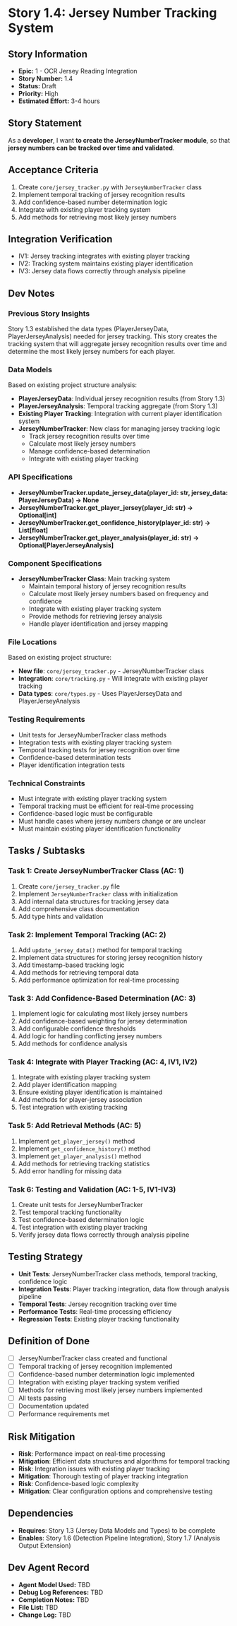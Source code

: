 # Story 1.4: Jersey Number Tracking System

## Story Information
- **Epic:** 1 - OCR Jersey Reading Integration
- **Story Number:** 1.4
- **Status:** Draft
- **Priority:** High
- **Estimated Effort:** 3-4 hours

## Story Statement
As a **developer**,
I want **to create the JerseyNumberTracker module**,
so that **jersey numbers can be tracked over time and validated**.

## Acceptance Criteria
1. Create `core/jersey_tracker.py` with `JerseyNumberTracker` class
2. Implement temporal tracking of jersey recognition results
3. Add confidence-based number determination logic
4. Integrate with existing player tracking system
5. Add methods for retrieving most likely jersey numbers

## Integration Verification
- IV1: Jersey tracking integrates with existing player tracking
- IV2: Tracking system maintains existing player identification
- IV3: Jersey data flows correctly through analysis pipeline

## Dev Notes

### Previous Story Insights
Story 1.3 established the data types (PlayerJerseyData, PlayerJerseyAnalysis) needed for jersey tracking. This story creates the tracking system that will aggregate jersey recognition results over time and determine the most likely jersey numbers for each player.

### Data Models
Based on existing project structure analysis:
- **PlayerJerseyData**: Individual jersey recognition results (from Story 1.3)
- **PlayerJerseyAnalysis**: Temporal tracking aggregate (from Story 1.3)
- **Existing Player Tracking**: Integration with current player identification system
- **JerseyNumberTracker**: New class for managing jersey tracking logic
  - Track jersey recognition results over time
  - Calculate most likely jersey numbers
  - Manage confidence-based determination
  - Integrate with existing player tracking

### API Specifications
- **JerseyNumberTracker.update_jersey_data(player_id: str, jersey_data: PlayerJerseyData) -> None**
- **JerseyNumberTracker.get_player_jersey(player_id: str) -> Optional[int]**
- **JerseyNumberTracker.get_confidence_history(player_id: str) -> List[float]**
- **JerseyNumberTracker.get_player_analysis(player_id: str) -> Optional[PlayerJerseyAnalysis]**

### Component Specifications
- **JerseyNumberTracker Class**: Main tracking system
  - Maintain temporal history of jersey recognition results
  - Calculate most likely jersey numbers based on frequency and confidence
  - Integrate with existing player tracking system
  - Provide methods for retrieving jersey analysis
  - Handle player identification and jersey mapping

### File Locations
Based on existing project structure:
- **New file**: `core/jersey_tracker.py` - JerseyNumberTracker class
- **Integration**: `core/tracking.py` - Will integrate with existing player tracking
- **Data types**: `core/types.py` - Uses PlayerJerseyData and PlayerJerseyAnalysis

### Testing Requirements
- Unit tests for JerseyNumberTracker class methods
- Integration tests with existing player tracking system
- Temporal tracking tests for jersey recognition over time
- Confidence-based determination tests
- Player identification integration tests

### Technical Constraints
- Must integrate with existing player tracking system
- Temporal tracking must be efficient for real-time processing
- Confidence-based logic must be configurable
- Must handle cases where jersey numbers change or are unclear
- Must maintain existing player identification functionality

## Tasks / Subtasks

### Task 1: Create JerseyNumberTracker Class (AC: 1)
1. Create `core/jersey_tracker.py` file
2. Implement `JerseyNumberTracker` class with initialization
3. Add internal data structures for tracking jersey data
4. Add comprehensive class documentation
5. Add type hints and validation

### Task 2: Implement Temporal Tracking (AC: 2)
1. Add `update_jersey_data()` method for temporal tracking
2. Implement data structures for storing jersey recognition history
3. Add timestamp-based tracking logic
4. Add methods for retrieving temporal data
5. Add performance optimization for real-time processing

### Task 3: Add Confidence-Based Determination (AC: 3)
1. Implement logic for calculating most likely jersey numbers
2. Add confidence-based weighting for jersey determination
3. Add configurable confidence thresholds
4. Add logic for handling conflicting jersey numbers
5. Add methods for confidence analysis

### Task 4: Integrate with Player Tracking (AC: 4, IV1, IV2)
1. Integrate with existing player tracking system
2. Add player identification mapping
3. Ensure existing player identification is maintained
4. Add methods for player-jersey association
5. Test integration with existing tracking

### Task 5: Add Retrieval Methods (AC: 5)
1. Implement `get_player_jersey()` method
2. Implement `get_confidence_history()` method
3. Implement `get_player_analysis()` method
4. Add methods for retrieving tracking statistics
5. Add error handling for missing data

### Task 6: Testing and Validation (AC: 1-5, IV1-IV3)
1. Create unit tests for JerseyNumberTracker
2. Test temporal tracking functionality
3. Test confidence-based determination logic
4. Test integration with existing player tracking
5. Verify jersey data flows correctly through analysis pipeline

## Testing Strategy
- **Unit Tests**: JerseyNumberTracker class methods, temporal tracking, confidence logic
- **Integration Tests**: Player tracking integration, data flow through analysis pipeline
- **Temporal Tests**: Jersey recognition tracking over time
- **Performance Tests**: Real-time processing efficiency
- **Regression Tests**: Existing player tracking functionality

## Definition of Done
- [ ] JerseyNumberTracker class created and functional
- [ ] Temporal tracking of jersey recognition implemented
- [ ] Confidence-based number determination logic implemented
- [ ] Integration with existing player tracking system verified
- [ ] Methods for retrieving most likely jersey numbers implemented
- [ ] All tests passing
- [ ] Documentation updated
- [ ] Performance requirements met

## Risk Mitigation
- **Risk**: Performance impact on real-time processing
- **Mitigation**: Efficient data structures and algorithms for temporal tracking
- **Risk**: Integration issues with existing player tracking
- **Mitigation**: Thorough testing of player tracking integration
- **Risk**: Confidence-based logic complexity
- **Mitigation**: Clear configuration options and comprehensive testing

## Dependencies
- **Requires**: Story 1.3 (Jersey Data Models and Types) to be complete
- **Enables**: Story 1.6 (Detection Pipeline Integration), Story 1.7 (Analysis Output Extension)

## Dev Agent Record
- **Agent Model Used:** TBD
- **Debug Log References:** TBD
- **Completion Notes:** TBD
- **File List:** TBD
- **Change Log:** TBD




